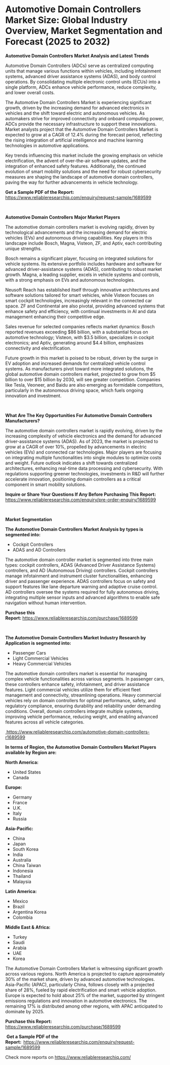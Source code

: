<p><h1>Automotive Domain Controllers Market Size: Global Industry Overview, Market Segmentation and Forecast (2025 to 2032)</h1></p><p><strong>Automotive Domain Controllers Market Analysis and Latest Trends</strong></p>
<p><p>Automotive Domain Controllers (ADCs) serve as centralized computing units that manage various functions within vehicles, including infotainment systems, advanced driver assistance systems (ADAS), and body control operations. By consolidating multiple electronic control units (ECUs) into a single platform, ADCs enhance vehicle performance, reduce complexity, and lower overall costs. </p><p>The Automotive Domain Controllers Market is experiencing significant growth, driven by the increasing demand for advanced electronics in vehicles and the shift toward electric and autonomous vehicles. As automakers strive for improved connectivity and onboard computing power, ADCs provide the necessary infrastructure to support these innovations. Market analysts project that the Automotive Domain Controllers Market is expected to grow at a CAGR of 12.4% during the forecast period, reflecting the rising integration of artificial intelligence and machine learning technologies in automotive applications.</p><p>Key trends influencing this market include the growing emphasis on vehicle electrification, the advent of over-the-air software updates, and the integration of enhanced safety features. Additionally, the continued evolution of smart mobility solutions and the need for robust cybersecurity measures are shaping the landscape of automotive domain controllers, paving the way for further advancements in vehicle technology.</p></p>
<p><strong>Get a Sample PDF of the Report:&nbsp;</strong> <a href="https://www.reliableresearchiq.com/enquiry/request-sample/1689599?utm_campaign=1082&utm_medium=2&utm_source=Github&utm_content=ia&utm_term=07012025&utm_id=automotive-domain-controllers">https://www.reliableresearchiq.com/enquiry/request-sample/1689599</a></p>
<p>&nbsp;</p>
<p><strong>Automotive Domain Controllers Major Market Players</strong></p>
<p><p>The automotive domain controllers market is evolving rapidly, driven by technological advancements and the increasing demand for electric vehicles (EVs) and autonomous driving capabilities. Key players in this landscape include Bosch, Magna, Visteon, ZF, and Aptiv, each contributing unique strengths.</p><p>Bosch remains a significant player, focusing on integrated solutions for vehicle systems. Its extensive portfolio includes hardware and software for advanced driver-assistance systems (ADAS), contributing to robust market growth. Magna, a leading supplier, excels in vehicle systems and controls, with a strong emphasis on EVs and autonomous technologies.</p><p>Neusoft Reach has established itself through innovative architectures and software solutions tailored for smart vehicles, while Visteon focuses on smart cockpit technologies, increasingly relevant in the connected car space. ZF and Continental are also pivotal, providing advanced systems that enhance safety and efficiency, with continual investments in AI and data management enhancing their competitive edge.</p><p>Sales revenue for selected companies reflects market dynamics: Bosch reported revenues exceeding $86 billion, with a substantial focus on automotive technology; Visteon, with $3.5 billion, specializes in cockpit electronics; and Aptiv, generating around $4.4 billion, emphasizes connectivity and electrification.</p><p>Future growth in this market is poised to be robust, driven by the surge in EV adoption and increased demands for centralized vehicle control systems. As manufacturers pivot toward more integrated solutions, the global automotive domain controllers market, projected to grow from $5 billion to over $15 billion by 2030, will see greater competition. Companies like Tesla, Veoneer, and Baidu are also emerging as formidable competitors, particularly in the autonomous driving space, which fuels ongoing innovation and investment.</p></p>
<p>&nbsp;</p>
<p><strong>What Are The Key Opportunities For Automotive Domain Controllers Manufacturers?</strong></p>
<p><p>The automotive domain controllers market is rapidly evolving, driven by the increasing complexity of vehicle electronics and the demand for advanced driver-assistance systems (ADAS). As of 2023, the market is projected to grow at a CAGR of over 10%, propelled by advancements in electric vehicles (EVs) and connected car technologies. Major players are focusing on integrating multiple functionalities into single modules to optimize costs and weight. Future outlook indicates a shift towards centralized architectures, enhancing real-time data processing and cybersecurity. With regulations supporting greener technologies, investments in R&D will further accelerate innovation, positioning domain controllers as a critical component in smart mobility solutions.</p></p>
<p><strong>Inquire or Share Your Questions If Any Before Purchasing This Report:</strong> <a href="https://www.reliableresearchiq.com/enquiry/pre-order-enquiry/1689599?utm_campaign=1082&utm_medium=2&utm_source=Github&utm_content=ia&utm_term=07012025&utm_id=automotive-domain-controllers">https://www.reliableresearchiq.com/enquiry/pre-order-enquiry/1689599</a></p>
<p>&nbsp;</p>
<p><strong>Market Segmentation</strong></p>
<p><strong>The Automotive Domain Controllers Market Analysis by types is segmented into:</strong></p>
<p><ul><li>Cockpit Controllers</li><li>ADAS and AD Controllers</li></ul></p>
<p><p>The automotive domain controller market is segmented into three main types: cockpit controllers, ADAS (Advanced Driver Assistance Systems) controllers, and AD (Autonomous Driving) controllers. Cockpit controllers manage infotainment and instrument cluster functionalities, enhancing driver and passenger experience. ADAS controllers focus on safety and support features like lane departure warning and adaptive cruise control. AD controllers oversee the systems required for fully autonomous driving, integrating multiple sensor inputs and advanced algorithms to enable safe navigation without human intervention.</p></p>
<p><strong>Purchase this Report:&nbsp;</strong><a href="https://www.reliableresearchiq.com/purchase/1689599?utm_campaign=1082&utm_medium=2&utm_source=Github&utm_content=ia&utm_term=07012025&utm_id=automotive-domain-controllers">https://www.reliableresearchiq.com/purchase/1689599</a></p>
<p>&nbsp;</p>
<p><strong>The Automotive Domain Controllers Market Industry Research by Application is segmented into:</strong></p>
<p><ul><li>Passenger Cars</li><li>Light Commercial Vehicles</li><li>Heavy Commercial Vehicles</li></ul></p>
<p><p>The automotive domain controllers market is essential for managing complex vehicle functionalities across various segments. In passenger cars, these controllers enhance safety, infotainment, and driver assistance features. Light commercial vehicles utilize them for efficient fleet management and connectivity, streamlining operations. Heavy commercial vehicles rely on domain controllers for optimal performance, safety, and regulatory compliance, ensuring durability and reliability under demanding conditions. Overall, domain controllers integrate multiple systems, improving vehicle performance, reducing weight, and enabling advanced features across all vehicle categories.</p></p>
<p><a href="https://www.reliableresearchiq.com/automotive-domain-controllers-r1689599?utm_campaign=1082&utm_medium=2&utm_source=Github&utm_content=ia&utm_term=07012025&utm_id=automotive-domain-controllers">&nbsp;https://www.reliableresearchiq.com/automotive-domain-controllers-r1689599</a></p>
<p><strong>In terms of Region, the Automotive Domain Controllers Market Players available by Region are:</strong></p>
<p>
    <p> <strong> North America: </strong>
        <ul>
            <li>United States</li>
            <li>Canada</li>
        </ul>
        </p> 
    <p> <strong> Europe: </strong>
        <ul>
            <li>Germany</li>
            <li>France</li>
            <li>U.K.</li>
            <li>Italy</li>
            <li>Russia</li>
        </ul>
        </p> 
    <p> <strong> Asia-Pacific: </strong>
        <ul>
            <li>China</li>
            <li>Japan</li>
            <li>South Korea</li>
            <li>India</li>
            <li>Australia</li>
            <li>China Taiwan</li>
            <li>Indonesia</li>
            <li>Thailand</li>
            <li>Malaysia</li>
        </ul>
        </p> 
    <p> <strong> Latin America: </strong>
        <ul>
            <li>Mexico</li>
            <li>Brazil</li>
            <li>Argentina Korea</li>
            <li>Colombia</li>
        </ul>
        </p> 
    <p> <strong> Middle East & Africa: </strong>
        <ul>
            <li>Turkey</li>
            <li>Saudi</li>
            <li>Arabia</li>
            <li>UAE</li>
            <li>Korea</li>
        </ul>
    </p>
    </p>
<p><p>The Automotive Domain Controllers Market is witnessing significant growth across various regions. North America is projected to capture approximately 30% of the market share, driven by advanced automotive technologies. Asia-Pacific (APAC), particularly China, follows closely with a projected share of 28%, fueled by rapid electrification and smart vehicle adoption. Europe is expected to hold about 25% of the market, supported by stringent emissions regulations and innovation in automotive electronics. The remaining 17% is distributed among other regions, with APAC anticipated to dominate by 2025.</p></p>
<p><strong>Purchase this Report: </strong><a href="https://www.reliableresearchiq.com/purchase/1689599?utm_campaign=1082&utm_medium=2&utm_source=Github&utm_content=ia&utm_term=07012025&utm_id=automotive-domain-controllers">https://www.reliableresearchiq.com/purchase/1689599</a></p>
<p>&nbsp;<strong>Get a Sample PDF of the Report:&nbsp;&nbsp;</strong><a href="https://www.reliableresearchiq.com/enquiry/request-sample/1689599?utm_campaign=1082&utm_medium=2&utm_source=Github&utm_content=ia&utm_term=07012025&utm_id=automotive-domain-controllers">https://www.reliableresearchiq.com/enquiry/request-sample/1689599</a></p>
<p><strong></strong></p>
<p>Check more reports on <a href="https://www.reliableresearchiq.com/?utm_campaign=1082&utm_medium=2&utm_source=Github&utm_content=ia&utm_term=07012025&utm_id=automotive-domain-controllers">https://www.reliableresearchiq.com/</a></p>